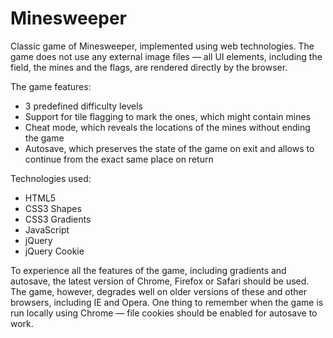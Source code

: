# Minesweeper

Classic game of Minesweeper, implemented using web technologies. The game does not use any external image files — all UI elements, including the field, the mines and the flags, are rendered directly by the browser.

The game features:
* 3 predefined difficulty levels
* Support for tile flagging to mark the ones, which might contain mines
* Cheat mode, which reveals the locations of the mines without ending the game
* Autosave, which preserves the state of the game on exit and allows to continue from the exact same place on return

Technologies used:
* HTML5
* CSS3 Shapes
* CSS3 Gradients
* JavaScript
* jQuery
* jQuery Cookie

To experience all the features of the game, including gradients and autosave, the latest version of Chrome, Firefox or Safari should be used. The game, however, degrades well on older versions of these and other browsers, including IE and Opera. One thing to remember when the game is run locally using Chrome — file cookies should be enabled for autosave to work.
